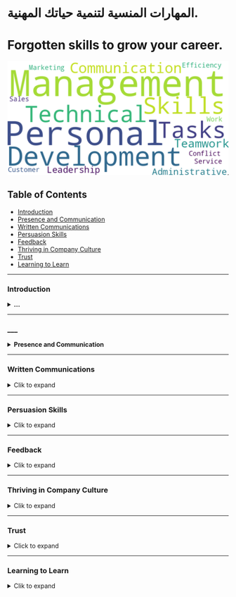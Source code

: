# المهارات المنسية لتنمية حياتك المهنية.


# Forgotten skills to grow your career.


![Soft Skills Keywords Map](./assets/Skills%20Snapshot%202023-12-30.png)

## Table of Contents

- [Introduction](#Introduction)
- [Presence and Communication](#___)
- [Written Communications](#Written-Communications)
- [Persuasion Skills](#Persuasion-Skills)
- [Feedback](#Feedback)
- [Thriving in Company Culture](#Thriving-in-Company-Culture)
- [Trust](#Trust)
- [Learning to Learn](#Learning-to-Learn)

---
### Introduction
<details>
  <summary><strong>...</strong></summary>

  - **Topics We Will Cover**
    - Topics/modules in classwork (still evolving)
    - Any other topics from participants

  - **Why Are We Talking about This**
    - Your job is not the current job; it's building repeat successes and growth over time (for yourself and others around you)
    - What employers want (e.g., reliability) and how to be so good they can't live without you
    - The importance of building a "personal brand" intentionally (being in the driver’s seat of your career)
    - The importance of continual education and unlearning what holds us back (preconditioning can hinder our progress)
    - Three dimensions to track: IQ (intelligence quotient), EQ (emotional quotient), and AQ (adaptability quotient); soft skills are actually the hard part
    - Taking inventory of skills (see assigned exercise) and the importance of introspection

  - **Module's Video Session**
    - [Episode](https://www.youtube.com/live/W0E4Dyz2Gvo?si=38ynDZo0zSzBRDOo&authuser=2)

  - **A Timely Example of Bad Communication**
  - **Skills Introspection Exercise (15 Minutes)**
</details>

---
### ___
<details>
  <summary><strong>Presence and Communication</strong></summary>

  <p><strong>Module's Video Sessions</strong></p>

  - [Episode 2](https://www.youtube.com/live/h1soSJMecC8?si=8IDvOKArIprSJrF_&authuser=2)
  - [Episode 3](https://www.youtube.com/live/qnzFVUj5hwY?si=1_XpZLhtp-VYe66L&authuser=2)
  - [Episode 4](https://www.youtube.com/live/c-gXD3Z4gM4?si=2uI0BCHefYDatcky&authuser=2)

  - **Presence and Communication - Assignment #1**
    - Subitem 2.1
    - Subitem 2.2
  - **How NOT to Answer Questions at Work**
  - **How to Own the Narrative in Meetings?**
  - **Owning the Narrative**
    - AIM: Audience, Intent, Message
    - Focused conversations (sticking to the agenda)
    - How to own the narrative when answering questions (when to use "Answer, Explain, Educate" and other techniques)
    - Answering adversarial questions
    - Pocket questions (especially useful for presentations)
    - What to do when you forget what to say next

      - [How to Control Your Emotions During a Difficult Conversation: The Harvard Business Review Guide](https://open.spotify.com/episode/3YaVYAh8oBqiZA4THzPCG8?authuser=2)
      - [124. Making Meetings Meaningful, Pt. 1: How to Structure and Organize More Effective Gatherings...](https://www.youtube.com/watch?v=OntE3tCaUR0&authuser=2)

  - **The Power of Pause**
    - <b>*“Between the stimulus and response, there is a space. And in that space lies our freedom and power to choose our responses. In our response lies our growth and our freedom” — Viktor Frankl*</b>
    - *Frankl founded a school of psychology, logotherapy, which promotes the ability to endure through searching for meaning. The power of pause is in leveraging it to search, for meaning, for where the other person is coming from, for what we want to achieve — to frame a response that is thoughtful and meaningful. It’s a superpower that can be trained. The first step is to observe that the situation requires a pause. Meditation and other mindfulness practices help. Perhaps the first step is to acknowledge that, just like any other skill, learning is a journey and practice is lifelong. Here’s an example of Steve Jobs pausing for almost 20 seconds, on stage, to answer a loaded question thoughtfully.*

      - [Steve Jobs Insult Response - Highest Quality](https://www.youtube.com/watch?v=oeqPrUmVz-o&authuser=2)
      - [Steve Jobs once did this for 20 seconds and it became a legendary power move](https://www.theladders.com/career-advice/steve-jobs-once-did-this-for-20-seconds-and-it-became-a-legendary-power-move?authuser=2)

  - **Listening and Taking Notes**
    - Active listenting
    - Why taking notes helps even if no one will read them
    - Tools and tech to stay on top of things
    - <b>*add-ons*</b>
      - [How to Become a Better Listener](https://hbr.org/2021/12/how-to-become-a-better-listener?authuser=2)
      - [The Art of Active Listening | The Harvard Business Review Guide](https://www.youtube.com/watch?v=aDMtx5ivKK0&authuser=2)

  **Observing Without Judgment**
    - Why it is hard not to judge/evaluate; it’s what we do constantly
    - How to observe without judging
    - Advanced topic: “Negative Capability”
  - **Entrainment and the Dance of Conversation**
  - **Disagreements and Hot Debates**
  - **Answering Questions**
  - **Asking Questions**
  - **Standup Meetings**
  - **1:1 Meetings**
  - **Some Percepts to Follow**

</details>

---
### Written Communications
<details>
  <summary>Clik to expand</summary>

  - ****
    - Topics/modules in classwork (still evolving)
    - Any other topics from participants
  - ****
    - Subitem 2.1
    - Subitem 2.2

</details>

---
### Persuasion Skills
<details>
  <summary>Clik to expand</summary>

  - Topics We Will Cover
    - Topics/modules in classwork (still evolving)
    - Any other topics from participants
  - Parent Item 2
    - Subitem 2.1
    - Subitem 2.2

</details>

---
### Feedback
<details>
  <summary>Clik to expand</summary>

  - Topics We Will Cover
    - Topics/modules in classwork (still evolving)
    - Any other topics from participants
  - Parent Item 2
    - Subitem 2.1
    - Subitem 2.2

</details>

---
### Thriving in Company Culture
<details>
  <summary>Clik to expand</summary>

  - Topics We Will Cover
    - Topics/modules in classwork (still evolving)
    - Any other topics from participants
  - Parent Item 2
    - Subitem 2.1
    - Subitem 2.2

</details>

---
### Trust
<details>
  <summary>Click to expand</summary>

  - **Trust at Work**
    - Various definitions depending on how you look at it
    - The default position: whether to trust first or not until earned
    - How to earn trust
    - Deposit before you withdraw from trust accounts
    - Advanced topic: how trust helps everyone in game theory

  - **Getting Others to Commit**
    - Trying is lying - why commitments matter
    - A framework for getting others to commit
    - Navigating software projects' time estimation and commitments

</details>

---
### Learning to Learn
<details>
  <summary>Clik to expand</summary>

  - Topics We Will Cover
    - Topics/modules in classwork (still evolving)
    - Any other topics from participants
  - Parent Item 2
    - Subitem 2.1
    - Subitem 2.2

</details>

